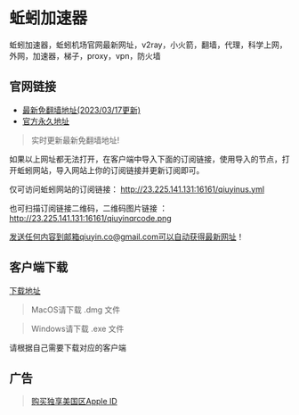 # 蚯蚓加速器
蚯蚓加速器，蚯蚓机场官网最新网址，v2ray，小火箭，翻墙，代理，科学上网，外网，加速器，梯子，proxy，vpn，防火墙

## 官网链接
- [最新免翻墙地址(2023/03/17更新)](https://qiuyinpw.github.io/)
- [官方永久地址](https://qiuyin.co)

> 实时更新最新免翻墙地址!

如果以上网址都无法打开，在客户端中导入下面的订阅链接，使用导入的节点，打开蚯蚓网站，导入网站上你的订阅链接并更新订阅即可。

仅可访问蚯蚓网站的订阅链接： http://23.225.141.131:16161/qiuyinus.yml

也可扫描订阅链接二维码，二维码图片链接 ： http://23.225.141.131:16161/qiuyinqrcode.png

发送任何内容到邮箱qiuyin.co@gmail.com可以自动获得最新网址！

## 客户端下载

[下载地址](https://v2ray.tawk.help/article/download)

> MacOS请下载 .dmg 文件

> Windows请下载 .exe 文件


请根据自己需要下载对应的客户端

## 广告
> <a target="_blank" href="https://iphoneid.us">购买独享美国区Apple ID</a>

